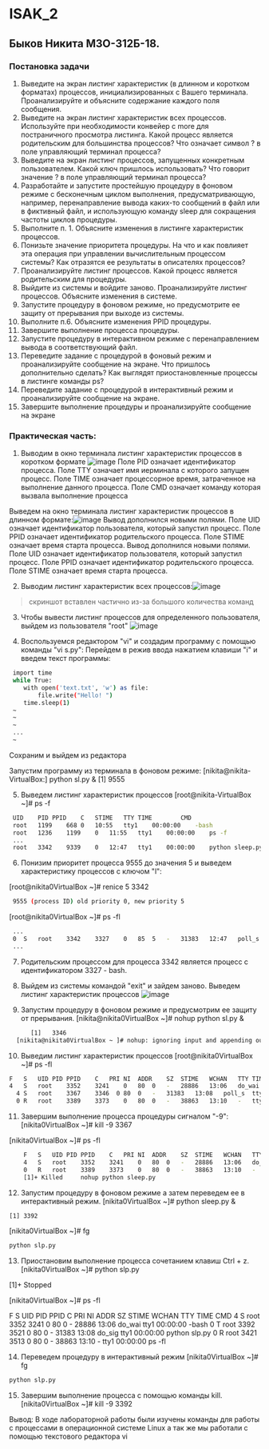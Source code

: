 # ISAK_2
## Быков Никита М3О-312Б-18.

### Постановка задачи
1. Выведите на экран листинг характеристик (в длинном и коротком форматах) процессов, инициализированных с Вашего терминала. Проанализируйте и объясните содержание каждого поля сообщения.
2. Выведите на экран листинг характеристик всех процессов. Используйте при необходимости конвейер с more для постраничного просмотра листинга. Какой процесс является родительским для большинства процессов? Что означает символ ? в поле управляющий терминал процесса?
3. Выведите на экран листинг процессов, запущенных конкретным пользователем. Какой ключ пришлось использовать? Что говорит значение ? в поле управляющий терминал процесса?
4. Разработайте и запустите простейшую процедуру в фоновом режиме с бесконечным циклом выполнения, предусматривающую, например, перенаправление вывода каких-то сообщений в файл или в фиктивный файл, и использующую команду sleep для сокращения частоты циклов процедуры.
5. Выполните п. 1. Объясните изменения в листинге характеристик процессов.
6. Понизьте значение приоритета процедуры. На что и как повлияет эта операция при управлении вычислительным процессом системы? Как отразятся ее результаты в описателях процессов?
7. Проанализируйте листинг процессов. Какой процесс является родительским для процедуры.
8. Выйдите из системы и войдите заново. Проанализируйте листинг процессов. Объясните изменения в системе.
9. Запустите процедуру в фоновом режиме, но предусмотрите ее защиту от прерывания при выходе из системы.
10. Выполните п.6. Объясните изменения PPID процедуры.
11. Завершите выполнение процесса процедуры.
12. Запустите процедуру в интерактивном режиме с перенаправлением вывода в соответствующий файл.
13. Переведите задание с процедурой в фоновый режим и проанализируйте сообщение на экране. Что пришлось дополнительно сделать? Как выглядят приостановленные процессы в листинге команды ps?
14. Переведите задание с процедурой в интерактивный режим и проанализируйте сообщение на экране.
15. Завершите выполнение процедуры и проанализируйте сообщение на экране

### Практическая часть:

1. Выводим в окно терминала листинг характеристик процессов в коротком формате ![image](https://user-images.githubusercontent.com/56980417/118364345-c89c1880-b5a0-11eb-8373-f2b3f8704130.png)
Поле PID означает идентификатор процесса. Поле TTY означает имя иерминала с которого запущен процесс. Поле TIME означает процессорное время, затраченное на выполнение данного процесса. Поле CMD означает команду которая вызвала выполнение процесса

Выведем на окно терминала листинг характеристик процессов в длинном формате:![image](https://user-images.githubusercontent.com/56980417/118364444-1e70c080-b5a1-11eb-90a7-ad50818bdc44.png)
Вывод дополнился новыми полями. Поле UID означает идентификатор пользователя, который запустил процесс. Поле PPID означает идентификатор родительского процесса. Поле STIME означает время старта процесса. Вывод дополнился новыми полями. Поле UID означает идентификатор пользователя, который запустил процесс. Поле PPID означает идентификатор родительского процесса. Поле STIME означает время старта процесса.

2. Выводим листинг характеристик всех процессов:![image](https://user-images.githubusercontent.com/56980417/118364554-8a532900-b5a1-11eb-9618-fd53a41ce996.png) 
> скриншот вставлен частично из-за большого количества команд

3. Чтобы вывести листинг процессов для определенного пользователя, выйдем из пользователя "root" ![image](https://user-images.githubusercontent.com/56980417/118364628-e027d100-b5a1-11eb-9418-8c0183305cfa.png)

4. Воспользуемся редактором "vi" и создадим программу с помощью команды "vi s.py": Перейдем в режив ввода нажатием клавиши "i" и введем текст программы:
```sh
 import time
 while True:
 	with open('text.txt', 'w') as file:
 		file.write("Hello! ")
 	time.sleep(1)
 ~
 ~
 ~
 ...
 ~
```
Сохраним и выйдем из редактора

Запустим программу из терминала в фоновом режиме: [nikita@nikita-VirtualBox:] python sl.py & [1] 9555

5. Выведем листинг характеристик процессов [root@nikita-VirtualBox ~]# ps -f

```sh
 UID	PID	PPID	C	STIME	TTY	TIME		CMD
 root	1199	668	0	10:55	tty1	00:00:00	-bash
 root	1236	1199	0	11:55	tty1	00:00:00	ps -f
 ...
 root	3342	9339	0	12:47	tty1	00:00:00	python sleep.py
 ```
 6. Понизим приоритет процесса 9555 до значения 5 и выведем характеристику процессов с ключом "l":

[root@nikita0VirtualBox ~]# renice 5 3342

```sh
 9555 (process ID) old priority 0, new priority 5
```

[root@nikita0VirtualBox ~]# ps -fl

```sh
 ...
 0	S	root	3342	3327	0	85	5	-	31383	12:47	poll_s	tty1	00:00:00	python slp.py
 ...
```

7. Родительским процессом для процесса 3342 является процесс с идентификатором 3327 - bash.
8. Выйдем из системы командой "exit" и зайдем заново. Выведем листинг характеристик процессов  ![image](https://user-images.githubusercontent.com/56980417/118373942-078e9600-b5c2-11eb-9f35-5afc26c787ee.png)

9. Запустим процедуру в фоновом режиме и предусмотрим ее защиту от прерывания. [nikita@nikita0VirtualBox ~]# nohup python sl.py &
```sh
	  [1]	3346
  [nikita@nikita0VirtualBox ~ ]# nohup: ignoring input and appending output to 'nohup.out'
```
10. Выведим листинг характеристик процессов
[root@nikita0VirtualBox ~]# ps -fl
```sh
F	S	UID	PID	PPID	C	PRI	NI	ADDR	SZ	STIME	WCHAN	TTY	TIME 		CMD
4	S	root	3352	3241	0	80	0	-	28886	13:06	do_wai	tty1	00:00:00	-bash
  4	S	root	3367	3346  0	80	0	-	31383	13:08	poll_s	tty1	00:00:00	python slp.py
  0	R	root	3389	3373	0	80	0	-	38863	13:10	-	tty1	tty1	00:00:00	ps -fl
```
11. Завершим выполнение процесса процедуры сигналом "-9":
[nikita0VirtualBox ~]# kill -9 3367

[nikita0VirtualBox ~]# ps -fl

```sh
	F	S	UID	PID	PPID	C	PRI	NI	ADDR	SZ	STIME	WCHAN	TTY	TIME 		CMD
	4	S	root	3352	3241	0	80	0	-	28886	13:06	do_wai	tty1	00:00:00	-bash
	0	R	root	3389	3373	0	80	0	-	38863	13:10	-	tty1	00:00:00	ps -fl
	[1]+ Killed		nohup python sleep.py
```
12. Запустим процедуру в фоновом режиме а затем переведем ее в интерактивный режим.
[nikita0VirtualBox ~]# python sleep.py &
```sh
[1] 3392

```
[nikita0VirtualBox ~]# fg

```sh
python slp.py
```
13. Приостановим выполнение процесса сочетанием клавиш Ctrl + z. [nikita0VirtualBox ~]# python slp.py

[1]+ Stopped

[nikita0VirtualBox ~]# ps -fl

F S UID PID PPID C PRI NI ADDR SZ STIME WCHAN TTY TIME CMD 4 S root 3352 3241 0 80 0 - 28886 13:06 do_wai tty1 00:00:00 -bash 0 T root 3392 3521 0 80 0 - 31383 13:08 do_sig tty1 00:00:00 python slp.py 0 R root 3421 3513 0 80 0 - 38863 13:10 - tty1 00:00:00 ps -fl


14. Переведем процедуру в интерактивный режим [nikita0VirtualBox ~]# fg

```sh
python slp.py
```

15. Завершим выполнение процесса с помощью команды kill. [nikita0VirtualBox ~]# kill -9 3392

Вывод: В ходе лабораторной работы были изучены команды для работы с процессами в операционной системе Linux а так же мы работали с помощью текстового редактора vi
